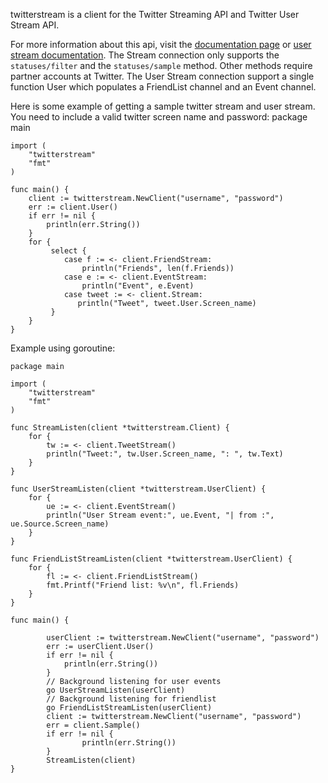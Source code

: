 twitterstream is a client for the Twitter Streaming API and Twitter User Stream API.

For more information about this api, visit the [documentation page](http://apiwiki.twitter.com/Streaming-API-Documentation) or [user stream documentation](http://dev.twitter.com/pages/user_streams). 
The Stream connection only supports the `statuses/filter` and the `statuses/sample` method. Other methods require partner accounts at Twitter. 
The User Stream connection support a single function User which populates a FriendList channel and an Event channel.

Here is some example of getting a sample twitter stream and user stream. You need to include a valid twitter screen name and password:
    package main
    
    import (
    	"twitterstream"
    	"fmt"	
    )
    
    func main() {
    	client := twitterstream.NewClient("username", "password")
    	err := client.User()
    	if err != nil {
    	    println(err.String())
    	}
    	for {
    	     select {
    	        case f := <- client.FriendStream:
    	            println("Friends", len(f.Friends))
    	        case e := <- client.EventStream:
    	            println("Event", e.Event)
    	        case tweet := <- client.Stream:
    	           println("Tweet", tweet.User.Screen_name)
    	     }
    	}
    }
    
Example using goroutine:

	package main

    import (
    	"twitterstream"
    	"fmt"	
    )

    func StreamListen(client *twitterstream.Client) {
    	for {
    		tw := <- client.TweetStream()
    		println("Tweet:", tw.User.Screen_name, ": ", tw.Text)
    	}
    }

    func UserStreamListen(client *twitterstream.UserClient) {
    	for {
            ue := <- client.EventStream()
            println("User Stream event:", ue.Event, "| from :", ue.Source.Screen_name)
        }
    }

    func FriendListStreamListen(client *twitterstream.UserClient) {
    	for {
            fl := <- client.FriendListStream()
            fmt.Printf("Friend list: %v\n", fl.Friends)
        }
    }

    func main() {

            userClient := twitterstream.NewClient("username", "password")
            err := userClient.User()
    	    if err != nil {
    	    	println(err.String())
    	    }
    	    // Background listening for user events
    	    go UserStreamListen(userClient) 
    	    // Background listening for friendlist 
    	    go FriendListStreamListen(userClient)
    	    client := twitterstream.NewClient("username", "password")
            err = client.Sample()
            if err != nil {
                    println(err.String())
            }
            StreamListen(client)
    }
    